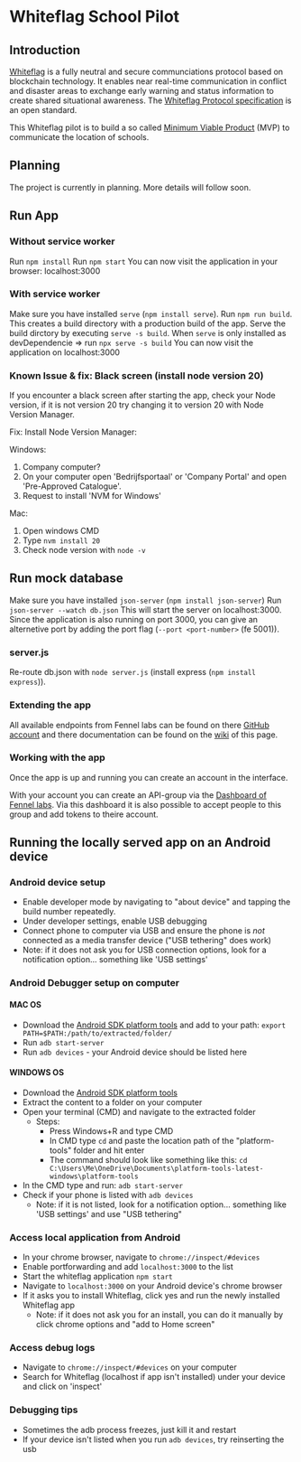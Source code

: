 # Whiteflag School Pilot

## Introduction

[Whiteflag](https://whiteflagprotocol.org/) is a fully neutral and secure
communciations protocol based on blockchain technology. It enables near
real-time communication in conflict and disaster areas to exchange early
warning and status information to create shared situational awareness.
The [Whiteflag Protocol specification](https://standard.whiteflagprotocol.org/)
is an open standard.

This Whiteflag pilot is to build a so called [Minimum Viable Product](https://en.wikipedia.org/wiki/minimum_viable_product)
(MVP) to communicate the location of schools.

## Planning

The project is currently in planning. More details will follow soon.

## Run App

### Without service worker

Run `npm install`
Run `npm start`
You can now visit the application in your browser: localhost:3000

### With service worker

Make sure you have installed `serve` (`npm install serve`).
Run `npm run build`. This creates a build directory with a production build of the app.
Serve the build dirctory by executing `serve -s build`.
When `serve` is only installed as devDependencie => run `npx serve -s build`
You can now visit the application on localhost:3000

### Known Issue & fix: Black screen (install node version 20)

If you encounter a black screen after starting the app,
check your Node version, if it is not version 20 try
changing it to version 20 with Node Version Manager.

Fix:
Install Node Version Manager:

Windows:

1. Company computer?
2. On your computer open 'Bedrijfsportaal' or 'Company Portal' and open 'Pre-Approved Catalogue'.
3. Request to install 'NVM for Windows'

Mac:

1. Open windows CMD
2. Type `nvm install 20`
3. Check node version with `node -v`

## Run mock database

Make sure you have installed `json-server` (`npm install json-server`)
Run `json-server --watch db.json`
This will start the server on localhost:3000. Since the application is also running on port 3000, you can give an alternetive port by adding the port flag (`--port <port-number>` (fe 5001)).

### server.js

Re-route db.json with `node server.js` (install express (`npm install express`)).

### Extending the app

All available endpoints from Fennel labs can be found on there [GitHub account](https://github.com/fennelLabs/fennel-service-api/blob/master/requests/api.http) and there documentation can be found on the [wiki](https://github.com/fennelLabs/fennel-service-api/wiki) of this page.

### Working with the app

Once the app is up and running you can create an account in the interface.

With your account you can create an API-group via the [Dashboard of Fennel labs](https://api.fennellabs.com/dashboard/login/). Via this dashboard it is also possible to accept people to this group and add tokens to theire account.

## Running the locally served app on an Android device

### Android device setup

- Enable developer mode by navigating to "about device" and tapping the build number repeatedly.
- Under developer settings, enable USB debugging
- Connect phone to computer via USB and ensure the phone is _not_ connected as a media transfer device ("USB tethering" does work)
- Note: if it does not ask you for USB connection options, look for a notification option... something like 'USB settings'

### Android Debugger setup on computer

#### MAC OS

- Download the [Android SDK platform tools](https://developer.android.com/tools/releases/platform-tools) and add to your path: `export PATH=$PATH:/path/to/extracted/folder/`
- Run `adb start-server`
- Run `adb devices` - your Android device should be listed here

#### WINDOWS OS

- Download the [Android SDK platform tools](https://developer.android.com/tools/releases/platform-tools)
- Extract the content to a folder on your computer
- Open your terminal (CMD) and navigate to the extracted folder
  - Steps:
    - Press Windows+R and type CMD
    - In CMD type `cd` and paste the location path of the "platform-tools" folder and hit enter
    - The command should look like something like this: `cd C:\Users\Me\OneDrive\Documents\platform-tools-latest-windows\platform-tools`
- In the CMD type and run: `adb start-server`
- Check if your phone is listed with `adb devices`
  - Note: if it is not listed, look for a notification option... something like 'USB settings' and use "USB tethering"

### Access local application from Android

- In your chrome browser, navigate to `chrome://inspect/#devices`
- Enable portforwarding and add `localhost:3000` to the list
- Start the whiteflag application `npm start`
- Navigate to `localhost:3000` on your Android device's chrome browser
- If it asks you to install Whiteflag, click yes and run the newly installed Whiteflag app
  - Note: if it does not ask you for an install, you can do it manually by click chrome options and "add to Home screen"

### Access debug logs

- Navigate to `chrome://inspect/#devices` on your computer
- Search for Whiteflag (localhost if app isn't installed) under your device and click on 'inspect'

### Debugging tips

- Sometimes the adb process freezes, just kill it and restart
- If your device isn't listed when you run `adb devices`, try reinserting the usb
